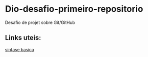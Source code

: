 # Dio-desafio-primeiro-repositorio
Desafio de projet sobre Git/GitHub
## Links uteis:
[sintase basica](https://www.markdownguide.org/getting-started/)

